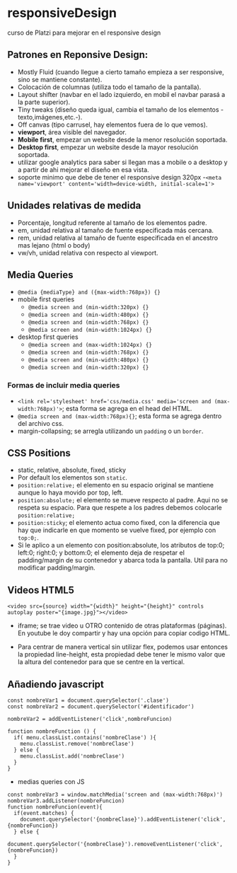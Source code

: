 # responsiveDesign
curso de Platzi para mejorar en el responsive design

## Patrones en Reponsive Design:
- Mostly Fluid (cuando llegue a cierto tamaño empieza a ser responsive, sino se mantiene constante).
- Colocación de columnas (utiliza todo el tamaño de la pantalla).
- Layout shifter (navbar en el lado izquierdo, en mobil el navbar parasá a la parte superior).
- Tiny tweaks (diseño queda igual, cambia el tamaño de los elementos -texto,imágenes,etc.-).
- Off canvas (tipo carrusel, hay elementos fuera de lo que vemos).
- **viewport**, área visible del navegador.
- **Mobile first**, empezar un website desde la menor resolución soportada.
- **Desktop first**, empezar un website desde la mayor resolución soportada.
- utilizar google analytics para saber si llegan mas a mobile o a desktop y a partir de ahi mejorar el diseño en esa vista.
- soporte minimo que debe de tener el responsive design 320px
-`<meta name='viewport' content='width=device-width, initial-scale=1'>`

## Unidades relativas de medida
- Porcentaje, longitud referente al tamaño de los elementos padre.
- em, unidad relativa al tamaño de fuente especificada más cercana.
- rem, unidad relativa al tamaño de fuente especificada en el ancestro mas lejano (html o body)
- vw/vh, unidad relativa con respecto al viewport.


## Media Queries
- `@media {mediaType} and ({max-width:768px}) {}`
- mobile first queries
  - `@media screen and (min-width:320px) {}`
  - `@media screen and (min-width:480px) {}`
  - `@media screen and (min-width:768px) {}`
  - `@media screen and (min-width:1024px) {}`
- desktop first queries
  - `@media screen and (max-width:1024px) {}`
  - `@media screen and (min-width:768px) {}`
  - `@media screen and (min-width:480px) {}`
  - `@media screen and (min-width:320px) {}`

### Formas de incluir media queries
- `<link rel='stylesheet' href='css/media.css' media='screen and (max-width:768px)'>`; esta forma se agrega en el head del HTML.
- `@media screen and (max-width:768px){}`; esta forma se agrega dentro del archivo css.
- margin-collapsing; se arregla utilizando un `padding` o un `border`.

## CSS Positions
- static, relative, absolute, fixed, sticky
- Por default los elementos son `static`.
- `position:relative;` el elemento en su espacio original se mantiene aunque lo haya movido por top, left.
- `position:absolute;` el elemento se mueve respecto al padre. Aqui no se respeta su espacio. Para que respete a los padres debemos colocarle `position:relative;`
- `position:sticky`; el elemento actua como fixed, con la diferencia que hay que indicarle en que momento se vuelve fixed, por ejemplo con `top:0;`.
- Si le aplico a un elemento con position:absolute, los atributos de top:0; left:0; right:0; y bottom:0; el elemento deja de respetar el padding/margin de su contenedor y abarca toda la pantalla. Util para no modificar padding/margin.

## Videos HTML5
``` 
<video src={source} width="{width}" height="{height}" controls autoplay poster="{image.jpg}"></video>
```
- iframe; se trae video u OTRO contenido de otras plataformas (páginas). En youtube le doy compartir y hay una opción para copiar codigo HTML.

- Para centrar de manera vertical sin utilizar flex, podemos usar entonces la propiedad line-height, esta propiedad debe tener le mismo valor que la altura del contenedor para que se centre en la vertical.


## Añadiendo javascript
```
const nombreVar1 = document.querySelector('.clase')
const nombreVar2 = document.querySelector('#identificador')

nombreVar2 = addEventListener('click',nombreFuncion)

function nombreFunction () {
  if( menu.classList.contains('nombreClase') ){
    menu.classList.remove('nombreClase')
  } else {
    menu.classList.add('nombreClase')
  }
}
```
- medias queries con JS
```
const nombreVar3 = window.matchMedia('screen and (max-width:768px)')
nombreVar3.addListener(nombreFuncion)
function nombreFuncion(event){
  if(event.matches) {
    document.querySelector('{nombreClase}').addEventListener('click',{nombreFuncion})
  } else {
    document.querySelector('{nombreClase}').removeEventListener('click',{nombreFuncion})
  }
}

```

